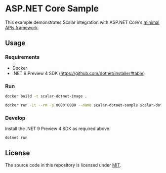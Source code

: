 # ASP.NET Core Sample

This example demonstrates Scalar integration with ASP.NET Core's [minimal APIs framework](https://learn.microsoft.com/aspnet/core/fundamentals/minimal-apis/overview).

## Usage

### Requirements

* Docker
* .NET 9 Preview 4 SDK (https://github.com/dotnet/installer#table)

### Run

```bash
docker build -t scalar-dotnet-image .
```
```bash
docker run -it --rm -p 8080:8080 --name scalar-dotnet-sample scalar-dotnet-image
```

### Develop

Install the .NET 9 Preview 4 SDK as required above.

```bash
dotnet run
```

## License

The source code in this repository is licensed under [MIT](https://github.com/scalar/scalar/blob/main/LICENSE).